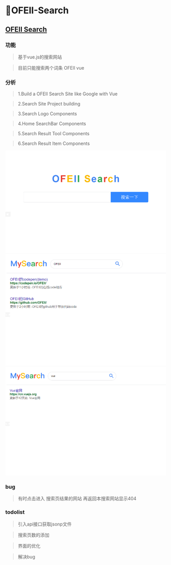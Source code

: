 # 🍳OFEII-Search
## [OFEII Search](https://ofeii.github.io/demo/welfare)
### 功能
> 基于vue.js的搜索网站

> 目前只能搜索两个词条 OFEII  vue

### 分析
> 1.Build a OFEII Search Site like Google with Vue

> 2.Search Site Project building

> 3.Search Logo Components

> 4.Home SearchBar Components

> 5.Search Result Tool Components

> 6.Search Result Item Components


![img1](/images/search4.png)
![img2](/images/search2.png)
![img3](/images/search3.png)

### bug
>有时点击进入 搜索页结果的网站 再返回本搜索网站显示404

### todolist
>引入api接口获取jsonp文件

>搜索页数的添加

>界面的优化

>解决bug


